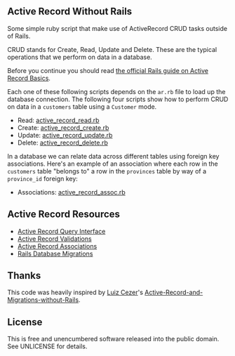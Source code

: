 ## Active Record Without Rails

Some simple ruby script that make use of ActiveRecord CRUD tasks outside of Rails.

CRUD stands for Create, Read, Update and Delete. These are the typical operations that we perform on data in a database.

Before you continue you should read [the official Rails guide on Active Record Basics](https://guides.rubyonrails.org/active_record_basics.html).

Each one of these following scripts depends on the `ar.rb` file to load up the database connection. The following four scripts show how to perform CRUD on data in a `customers` table using a `Customer` mode.

* Read: [active_record_read.rb](https://github.com/stungeye/ActiveRecord-without-Rails/blob/master/active_record_read.rb)
* Create: [active_record_create.rb](https://github.com/stungeye/ActiveRecord-without-Rails/blob/master/active_record_create.rb)
* Update: [active_record_update.rb](https://github.com/stungeye/ActiveRecord-without-Rails/blob/master/active_record_update.rb)
* Delete: [active_record_delete.rb](https://github.com/stungeye/ActiveRecord-without-Rails/blob/master/active_record_delete.rb)

In a database we can relate data across different tables using foreign key associations. Here's an example of an association where each row in the `customers` table "belongs to" a row in the `provinces` table by way of a `province_id` foreign key:

* Associations: [active_record_assoc.rb](https://github.com/stungeye/ActiveRecord-without-Rails/blob/master/active_record_assoc.rb)

## Active Record Resources

* [Active Record Query Interface](http://guides.rubyonrails.org/active_record_querying.html)
* [Active Record Validations](http://guides.rubyonrails.org/active_record_validations_callbacks.html)
* [Active Record Associations](http://guides.rubyonrails.org/association_basics.html)
* [Rails Database Migrations](http://guides.rubyonrails.org/migrations.html)

## Thanks

This code was heavily inspired by [Luiz Cezer](https://github.com/lccezinha)'s [Active-Record-and-Migrations-without-Rails](https://github.com/lccezinha/Active-Record-and-Migrations-without-Rails).

## License

This is free and unencumbered software released into the public domain. See UNLICENSE for details.
